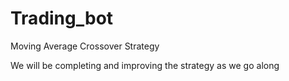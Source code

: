 # Trading_bot
Moving Average Crossover Strategy

We will be completing and improving the strategy as we go along

